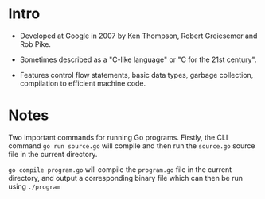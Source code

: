 Intro
=

- Developed at Google in 2007 by Ken Thompson, Robert Greiesemer and Rob Pike.

- Sometimes described as a "C-like language" or "C for the 21st century".

- Features control flow statements, basic data types, garbage collection, compilation to efficient machine code.


Notes
=

Two important commands for running Go programs. Firstly, the CLI command `go run source.go` will compile and then run the `source.go` source file in the current directory.

`go compile program.go` will compile the `program.go` file in the current directory, and output a corresponding binary file which can then be run using `./program`

